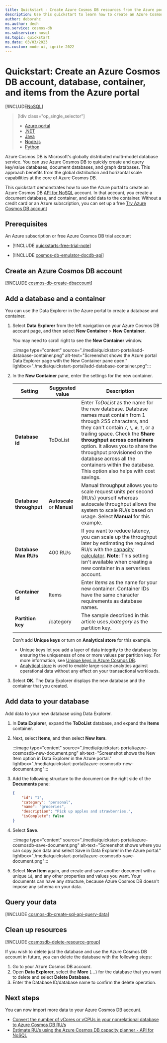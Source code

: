```yaml
---
title: Quickstart - Create Azure Cosmos DB resources from the Azure portal
description: Use this quickstart to learn how to create an Azure Cosmos DB database, container, and items by using the Azure portal.
author: deborahc
ms.author: dech
ms.service: cosmos-db
ms.subservice: nosql
ms.topic: quickstart
ms.date: 03/03/2023
ms.custom: mode-ui, ignite-2022
---
```

# Quickstart: Create an Azure Cosmos DB account, database, container, and items from the Azure portal
[!INCLUDE[NoSQL](../includes/appliesto-nosql.md)]

> [!div class="op_single_selector"]
> - [Azure portal](quickstart-portal.md)
> - [.NET](quickstart-dotnet.md)
> - [Java](quickstart-java.md)
> - [Node.js](quickstart-nodejs.md)
> - [Python](quickstart-python.md)
>  

Azure Cosmos DB is Microsoft's globally distributed multi-model database service. You can use Azure Cosmos DB to quickly create and query key/value databases, document databases, and graph databases. This approach benefits from the global distribution and horizontal scale capabilities at the core of Azure Cosmos DB.

This quickstart demonstrates how to use the Azure portal to create an Azure Cosmos DB [API for NoSQL](../introduction.md) account. In that account, you create a document database, and container, and add data to the container. Without a credit card or an Azure subscription, you can set up a free [Try Azure Cosmos DB account](https://aka.ms/trycosmosdb)

## Prerequisites

An Azure subscription or free Azure Cosmos DB trial account
- [!INCLUDE [quickstarts-free-trial-note](../../../includes/quickstarts-free-trial-note.md)] 

- [!INCLUDE [cosmos-db-emulator-docdb-api](../includes/cosmos-db-emulator-docdb-api.md)]  

## <a id="create-account"></a>Create an Azure Cosmos DB account

[!INCLUDE [cosmos-db-create-dbaccount](../includes/cosmos-db-create-dbaccount.md)]

## <a id="create-container-database"></a>Add a database and a container

You can use the Data Explorer in the Azure portal to create a database and container.

1. Select **Data Explorer** from the left navigation on your Azure Cosmos DB account page, and then select **New Container** > **New Container**.

    You may need to scroll right to see the **New Container** window.

    :::image type="content" source="./media/quickstart-portal/add-database-container.png" alt-text="Screenshot shows the Azure portal Data Explorer page with the New Container pane open." lightbox="./media/quickstart-portal/add-database-container.png":::

1. In the **New Container** pane, enter the settings for the new container.

    |Setting|Suggested value|Description|
    |---|---|---|
    |**Database id**|ToDoList|Enter *ToDoList* as the name for the new database. Database names must contain from 1 through 255 characters, and they can't contain `/`, `\`, `#`, `?`, or a trailing space. Check the **Share throughput across containers** option. It allows you to share the throughput provisioned on the database across all the containers within the database. This option also helps with cost savings. |
    | **Database throughput**|**Autoscale** or **Manual**|Manual throughput allows you to scale request units per second (RU/s) yourself whereas  autoscale throughput allows the system to scale RU/s based on usage. Select **Manual** for this example.|
    |**Database Max RU/s**| 400 RU/s|If you want to reduce latency, you can scale up the throughput later by estimating the required RU/s with the [capacity calculator](estimate-ru-with-capacity-planner.md). **Note**: This setting isn't available when creating a new container in a serverless account. |
    |**Container id**|Items|Enter *Items* as the name for your new container. Container IDs have the same character requirements as database names.|
    |**Partition key**| /category| The sample described in this article uses */category* as the partition key.|

    Don't add **Unique keys** or turn on **Analytical store** for this example.

    - Unique keys let you add a layer of data integrity to the database by ensuring the uniqueness of one or more values per partition key. For more information, see [Unique keys in Azure Cosmos DB](../unique-keys.md).
    - [Analytical store](../analytical-store-introduction.md) is used to enable large-scale analytics against operational data without any effect on your transactional workloads.

1. Select **OK**. The Data Explorer displays the new database and the container that you created.

## Add data to your database

Add data to your new database using Data Explorer.

1. In **Data Explorer**, expand the **ToDoList** database, and expand the **Items** container.

1. Next, select **Items**, and then select **New Item**.

   :::image type="content" source="./media/quickstart-portal/azure-cosmosdb-new-document.png" alt-text="Screenshot shows the New Item option in Data Explorer in the Azure portal." lightbox="./media/quickstart-portal/azure-cosmosdb-new-document.png":::

1. Add the following structure to the document on the right side of the **Documents** pane:

   ```json
   {
       "id": "1",
       "category": "personal",
       "name": "groceries",
       "description": "Pick up apples and strawberries.",
       "isComplete": false
   }
   ```

1. Select **Save**.

   :::image type="content" source="./media/quickstart-portal/azure-cosmosdb-save-document.png" alt-text="Screenshot shows where you can copy json data and select Save in Data Explorer in the Azure portal." lightbox="./media/quickstart-portal/azure-cosmosdb-save-document.png":::

1. Select **New Item** again, and create and save another document with a unique `id`, and any other properties and values you want. Your documents can have any structure, because Azure Cosmos DB doesn't impose any schema on your data.

## Query your data

[!INCLUDE [cosmos-db-create-sql-api-query-data](../includes/cosmos-db-create-sql-api-query-data.md)]

## Clean up resources

[!INCLUDE [cosmosdb-delete-resource-group](../includes/cosmos-db-delete-resource-group.md)]

If you wish to delete just the database and use the Azure Cosmos DB account in future, you can delete the database with the following steps:

1. Go to your Azure Cosmos DB account.
1. Open **Data Explorer**, select the **More** (**...**) for the database that you want to delete and select **Delete Database**.
1. Enter the Database ID/database name to confirm the delete operation.

## Next steps

You can now import more data to your Azure Cosmos DB account.

- [Convert the number of vCores or vCPUs in your nonrelational database to Azure Cosmos DB RU/s](../convert-vcore-to-request-unit.md)
- [Estimate RU/s using the Azure Cosmos DB capacity planner - API for NoSQL](estimate-ru-with-capacity-planner.md)
